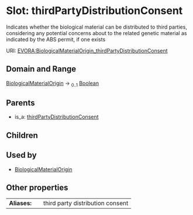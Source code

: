
# Slot: thirdPartyDistributionConsent

Indicates whether the biological material can be distributed to third parties, considering any potential concerns about to the related genetic material as indicated by the ABS permit, if one exists

URI: [EVORA:BiologicalMaterialOrigin_thirdPartyDistributionConsent](https://evora-project.eu/BiologicalMaterialOrigin_thirdPartyDistributionConsent)


## Domain and Range

[BiologicalMaterialOrigin](BiologicalMaterialOrigin.md) &#8594;  <sub>0..1</sub> [Boolean](types/Boolean.md)

## Parents

 *  is_a: [thirdPartyDistributionConsent](thirdPartyDistributionConsent.md)

## Children


## Used by

 * [BiologicalMaterialOrigin](BiologicalMaterialOrigin.md)

## Other properties

|  |  |  |
| --- | --- | --- |
| **Aliases:** | | third party distribution consent |